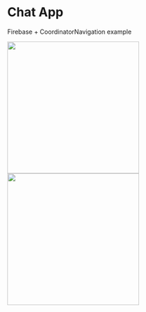 # Chat App
Firebase + CoordinatorNavigation example

<img src="https://user-images.githubusercontent.com/32716620/95406147-61d7c200-0922-11eb-9b89-68d5ee147323.PNG" width="300"> <img src="https://user-images.githubusercontent.com/32716620/95406151-643a1c00-0922-11eb-92a4-2c6efefb139e.PNG" width="300">

